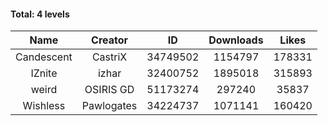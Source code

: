 #### Total: 4 levels

| Name | Creator | ID | Downloads | Likes |
|:---:|:---:|:---:|:---:|:---:|
| Candescent | CastriX | 34749502 | 1154797 | 178331
| IZnite | izhar | 32400752 | 1895018 | 315893
| weird | OSIRIS GD | 51173274 | 297240 | 35837
| Wishless | Pawlogates | 34224737 | 1071141 | 160420
